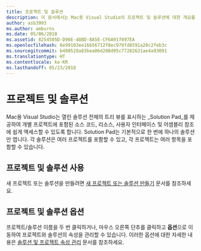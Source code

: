 ```yaml
---
title: 프로젝트 및 솔루션
description: 이 문서에서는 Mac용 Visual Studio의 프로젝트 및 솔루션에 대한 개요를 제공합니다.
author: asb3993
ms.author: amburns
ms.date: 05/06/2018
ms.assetid: 8254505D-D96E-48BD-8A5E-CF6A917897EA
ms.openlocfilehash: 6e99103ee16b56712f8ec979fd8591a20c2feb3c
ms.sourcegitcommit: b400528a83bea06d208d95c77282631ae4a93091
ms.translationtype: HT
ms.contentlocale: ko-KR
ms.lasthandoff: 05/23/2018
---
```

# <a name="projects-and-solutions"></a>프로젝트 및 솔루션

Mac용 Visual Studio는 열린 솔루션 전체의 트리 뷰를 표시하는 _Solution Pad_를 제공하여 개별 프로젝트에 포함된 소스 코드, 리소스, 사용자 인터페이스 및 어셈블리 참조에 쉽게 액세스할 수 있도록 합니다. Solution Pad는 기본적으로 한 번에 하나의 솔루션만 엽니다. 각 솔루션은 여러 프로젝트를 포함할 수 있고, 각 프로젝트는 여러 항목을 포함할 수 있습니다.

## <a name="using-projects-and-solutions"></a>프로젝트 및 솔루션 사용

새 프로젝트 또는 솔루션을 만들려면 [새 프로젝트 또는 솔루션 만들기](create-new-projects.md) 문서를 참조하세요.

## <a name="project-and-solution-options"></a>프로젝트 및 솔루션 옵션

프로젝트/솔루션 이름을 두 번 클릭하거나, 마우스 오른쪽 단추를 클릭하고 **옵션**으로 이동하여 프로젝트와 솔루션의 속성을 관리할 수 있습니다. 이러한 옵션에 대한 자세한 내용은 [솔루션 및 프로젝트 속성 관리](managing-solutions-and-project-properties.md) 문서를 참조하세요.